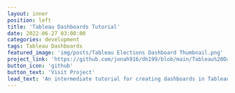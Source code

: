 ```yaml
---
layout: inner
position: left
title: 'Tableau Dashboards Tutorial'
date: 2022-06-27 03:08:00
categories: development
tags: Tableau Dashboards
featured_image: 'img/posts/Tableau Elections Dashboard Thumbnail.png'
project_link: 'https://github.com/jonah916/dh199/blob/main/Tableau%20Dashboards%20Tutorial.md'
button_icon: 'github'
button_text: 'Visit Project'
lead_text: 'An intermediate tutorial for creating dashboards in Tableau. Developed for directed research in the UCLA Digital Humanities Department.'
---
```

